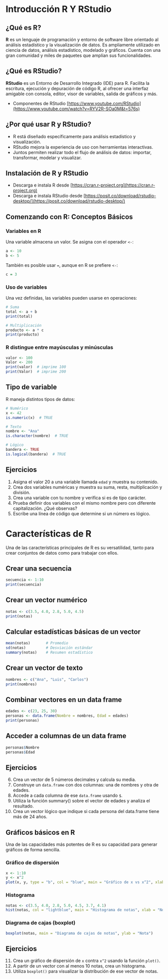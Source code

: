 # Introducción R Y RStudio

## ¿Qué es R?

**R** es un lenguaje de programación y entorno de software libre orientado al análisis estadístico y la visualización de datos. Es ampliamente utilizado en ciencia de datos, análisis estadístico, modelado y gráficos. Cuenta con una gran comunidad y miles de paquetes que amplían sus funcionalidades.

## ¿Qué es RStudio?

**RStudio** es un Entorno de Desarrollo Integrado (IDE) para R. Facilita la escritura, ejecución y depuración de código R, al ofrecer una interfaz amigable con consola, editor, visor de variables, salida de gráficos y más.

* Componentes de RStudio [https://www.youtube.com/RStudio](https://www.youtube.com/watch?v=RYV2R-SOa0M&t=576s)

## ¿Por qué usar R y RStudio?

- R está diseñado específicamente para análisis estadístico y visualización.
- RStudio mejora la experiencia de uso con herramientas interactivas.
- Juntos permiten realizar todo el flujo de análisis de datos: importar, transformar, modelar y visualizar.

## Instalación de R y RStudio

* Descarga e instala R desde [https://cran.r-project.org](https://cran.r-project.org)
* Descarga e instala RStudio desde [https://posit.co/download/rstudio-desktop/](https://posit.co/download/rstudio-desktop/)


## Comenzando con R: Conceptos Básicos

### Variables en R

Una variable almacena un valor. Se asigna con el operador `<-`:

```r
a <- 10
b <- 5
```

También es posible usar `=`, aunque en R se prefiere `<-`:

```r
c = 3
```

### Uso de variables

Una vez definidas, las variables pueden usarse en operaciones:

```r
# Suma
total <- a + b
print(total)

# Multiplicación
producto <- a * c
print(producto)
```

### R distingue entre mayúsculas y minúsculas

```r
valor <- 100
Valor <- 200
print(valor)  # imprime 100
print(Valor)  # imprime 200
```

## Tipo de variable

R maneja distintos tipos de datos:

```r
# Numérico
x <- 42
is.numeric(x)  # TRUE

# Texto
nombre <- "Ana"
is.character(nombre)  # TRUE

# Lógico
bandera <- TRUE
is.logical(bandera)  # TRUE
```

## Ejercicios

1. Asigna el valor 20 a una variable llamada `edad` y muestra su contenido.
2. Crea dos variables numéricas y muestra su suma, resta, multiplicación y división.
3. Crea una variable con tu nombre y verifica si es de tipo carácter.
4. Prueba definir dos variables con el mismo nombre pero con diferente capitalización. ¿Qué observas?
5. Escribe una línea de código que determine si un número es lógico.


# Características de R

Una de las características principales de R es su versatilidad, tanto para crear conjuntos de datos como para trabajar con ellos.

## Crear una secuencia

```r
secuencia <- 1:10
print(secuencia)
```

## Crear un vector numérico

```r
notas <- c(3.5, 4.0, 2.8, 5.0, 4.5)
print(notas)
```

## Calcular estadísticas básicas de un vector

```r
mean(notas)       # Promedio
sd(notas)         # Desviación estándar
summary(notas)    # Resumen estadístico
```

## Crear un vector de texto

```r
nombres <- c("Ana", "Luis", "Carlos")
print(nombres)
```

## Combinar vectores en un data frame

```r
edades <- c(23, 25, 30)
personas <- data.frame(Nombre = nombres, Edad = edades)
print(personas)
```

## Acceder a columnas de un data frame

```r
personas$Nombre
personas$Edad
```

## Ejercicios

6. Crea un vector de 5 números decimales y calcula su media.
7. Construye un `data.frame` con dos columnas: una de nombres y otra de edades.
8. Accede a cada columna de ese `data.frame` usando `$`.
9. Utiliza la función summary() sobre el vector de edades y analiza el resultado.
10. Crea un vector lógico que indique si cada persona del data.frame tiene más de 24 años.

## Gráficos básicos en R

Una de las capacidades más potentes de R es su capacidad para generar gráficos de forma sencilla.

### Gráfico de dispersión

```r
x <- 1:10
y <- x^2
plot(x, y, type = "b", col = "blue", main = "Gráfico de x vs x^2", xlab = "x", ylab = "x^2")
```

### Histograma

```r
notas <- c(3.5, 4.0, 2.8, 5.0, 4.5, 3.7, 4.1)
hist(notas, col = "lightblue", main = "Histograma de notas", xlab = "Nota")
```

### Diagrama de cajas (boxplot)

```r
boxplot(notas, main = "Diagrama de cajas de notas", ylab = "Nota")
```


## Ejercicios

11. Crea un gráfico de dispersión de `x` contra `x^2` usando la función `plot()`.
12. A partir de un vector con al menos 10 notas, crea un histograma.
13. Utiliza `boxplot()` para visualizar la distribución de ese vector de notas.




